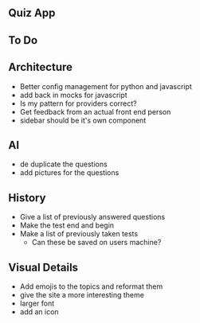 ## Quiz App

## To Do

## Architecture

- Better config management for python and javascript
- add back in mocks for javascript
- Is my pattern for providers correct?
- Get feedback from an actual front end person
- sidebar should be it's own component

## AI

- de duplicate the questions
- add pictures for the questions

## History

- Give a list of previously answered questions
- Make the test end and begin
- Make a list of previously taken tests
  - Can these be saved on users machine?

## Visual Details

- Add emojis to the topics and reformat them
- give the site a more interesting theme
- larger font
- add an icon

